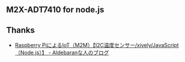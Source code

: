 M2X-ADT7410 for node.js
-----

## Thanks

- [Raspberry PiによるIoT（M2M）【I2C温度センサー/xively/JavaScript（Node.js）】 - Aldebaranな人のブログ](http://yamaryu0508.hatenablog.com/entry/2014/12/05/080000)
